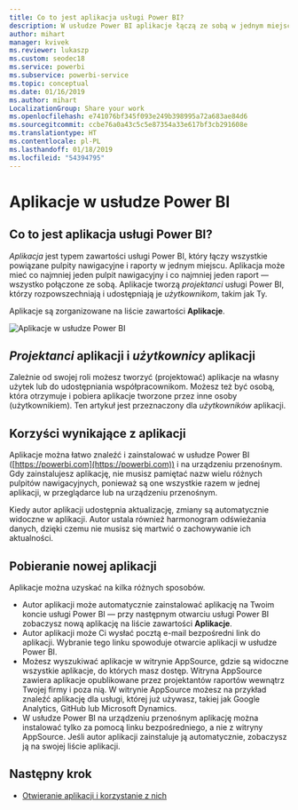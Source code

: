 ```yaml
---
title: Co to jest aplikacja usługi Power BI?
description: W usłudze Power BI aplikacje łączą ze sobą w jednym miejscu wszystkie powiązane pulpity nawigacyjne i raporty.
author: mihart
manager: kvivek
ms.reviewer: lukaszp
ms.custom: seodec18
ms.service: powerbi
ms.subservice: powerbi-service
ms.topic: conceptual
ms.date: 01/16/2019
ms.author: mihart
LocalizationGroup: Share your work
ms.openlocfilehash: e741076bf345f093e249b398995a72a683ae84d6
ms.sourcegitcommit: ccbe76a0a43c5c5e87354a33e617bf3cb291608e
ms.translationtype: HT
ms.contentlocale: pl-PL
ms.lasthandoff: 01/18/2019
ms.locfileid: "54394795"
---
```

# <a name="apps-in-power-bi"></a>Aplikacje w usłudze Power BI
## <a name="what-is-a-power-bi-app"></a>Co to jest aplikacja usługi Power BI?
*Aplikacja* jest typem zawartości usługi Power BI, który łączy wszystkie powiązane pulpity nawigacyjne i raporty w jednym miejscu. Aplikacja może mieć co najmniej jeden pulpit nawigacyjny i co najmniej jeden raport — wszystko połączone ze sobą. Aplikacje tworzą *projektanci* usługi Power BI, którzy rozpowszechniają i udostępniają je *użytkownikom*, takim jak Ty. 

Aplikacje są zorganizowane na liście zawartości **Aplikacje**.

![Aplikacje w usłudze Power BI](./media/end-user-apps/power-bi-apps-nav.png)

## <a name="app-designers-and-app-consumers"></a>***Projektanci*** aplikacji i ***użytkownicy*** aplikacji
Zależnie od swojej roli możesz tworzyć (projektować) aplikacje na własny użytek lub do udostępniania współpracownikom. Możesz też być osobą, która otrzymuje i pobiera aplikacje tworzone przez inne osoby (użytkownikiem). Ten artykuł jest przeznaczony dla *użytkowników* aplikacji.

## <a name="advantages-of-apps"></a>Korzyści wynikające z aplikacji
Aplikacje można łatwo znaleźć i zainstalować w usłudze Power BI ([https://powerbi.com](https://powerbi.com)) i na urządzeniu przenośnym. Gdy zainstalujesz aplikację, nie musisz pamiętać nazw wielu różnych pulpitów nawigacyjnych, ponieważ są one wszystkie razem w jednej aplikacji, w przeglądarce lub na urządzeniu przenośnym.


Kiedy autor aplikacji udostępnia aktualizację, zmiany są automatycznie widoczne w aplikacji. Autor ustala również harmonogram odświeżania danych, dzięki czemu nie musisz się martwić o zachowywanie ich aktualności. 

<!-- add conceptual art -->
## <a name="get-a-new-app"></a>Pobieranie nowej aplikacji
Aplikacje można uzyskać na kilka różnych sposobów. 
- Autor aplikacji może automatycznie zainstalować aplikację na Twoim koncie usługi Power BI — przy następnym otwarciu usługi Power BI zobaczysz nową aplikację na liście zawartości **Aplikacje**. 
- Autor aplikacji może Ci wysłać pocztą e-mail bezpośredni link do aplikacji. Wybranie tego linku spowoduje otwarcie aplikacji w usłudze Power BI.
- Możesz wyszukiwać aplikacje w witrynie AppSource, gdzie są widoczne wszystkie aplikacje, do których masz dostęp. Witryna AppSource zawiera aplikacje opublikowane przez projektantów raportów wewnątrz Twojej firmy i poza nią. W witrynie AppSource możesz na przykład znaleźć aplikację dla usługi, której już używasz, takiej jak Google Analytics, GitHub lub Microsoft Dynamics. 
- W usłudze Power BI na urządzeniu przenośnym aplikację można instalować tylko za pomocą linku bezpośredniego, a nie z witryny AppSource. Jeśli autor aplikacji zainstaluje ją automatycznie, zobaczysz ją na swojej liście aplikacji.


## <a name="next-step"></a>Następny krok
* [Otwieranie aplikacji i korzystanie z nich](end-user-app-view.md)

